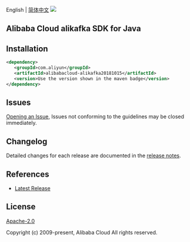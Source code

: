 English | [简体中文](README-CN.md)
![](https://aliyunsdk-pages.alicdn.com/icons/AlibabaCloud.svg)

## Alibaba Cloud alikafka SDK for Java

## Installation

```xml
<dependency>
   <groupId>com.aliyun</groupId>
   <artifactId>alibabacloud-alikafka20181015</artifactId>
   <version>Use the version shown in the maven badge</version>
</dependency>
```

## Issues
[Opening an Issue](https://github.com/aliyun/alibabacloud-java-async-sdk/issues/new), Issues not conforming to the guidelines may be closed immediately.

## Changelog
Detailed changes for each release are documented in the [release notes](./ChangeLog.txt).

## References
* [Latest Release](https://github.com/aliyun/alibabacloud-async-java-sdk/)

## License
[Apache-2.0](http://www.apache.org/licenses/LICENSE-2.0)

Copyright (c) 2009-present, Alibaba Cloud All rights reserved.